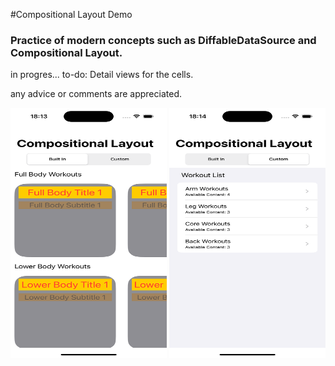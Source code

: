 #Compositional Layout Demo

### Practice of modern concepts such as DiffableDataSource and Compositional Layout.

in progres...
to-do: Detail views for the cells.

any advice or comments are appreciated.

[<img src="builtInSegment.png" width="250" height="400" />](builtInSegment.png)
[<img src="customSegment.png" width="250" height="400" />](customSegment.png)

